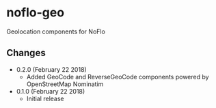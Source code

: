 # noflo-geo

Geolocation components for NoFlo

## Changes

* 0.2.0 (February 22 2018)
  - Added GeoCode and ReverseGeoCode components powered by OpenStreetMap Nominatim
* 0.1.0 (February 22 2018)
  - Initial release
